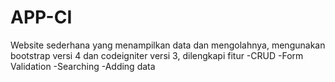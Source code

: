# APP-CI
Website sederhana yang menampilkan data dan mengolahnya, mengunakan bootstrap versi 4 dan codeigniter versi 3, dilengkapi fitur
-CRUD
-Form Validation
-Searching
-Adding data
